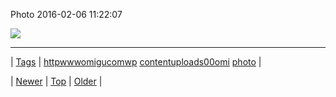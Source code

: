 <!--
title: Photo 2016-02-06 11
date: 2020-06-28T15:27:00.106Z
tags: httpwwwomigucomwp, contentuploads00omi, photo
-->


Photo 2016-02-06 11:22:07

![](138785314089-0.gif)

<!--BOTTOM-POST-NAVIGATION-->
---

| [Tags](tags.md) | [httpwwwomigucomwp](tag-httpwwwomigucomwp.md) [contentuploads00omi](tag-contentuploads00omi.md) [photo](tag-photo.md) |

| [Newer](138688588134.md) | [Top](index.md) | [Older](139007387979.md) |
